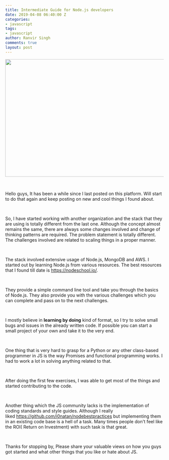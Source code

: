 ```yaml
---
title: Intermediate Guide for Node.js developers
date: 2019-04-08 06:40:00 Z
categories:
- javascript
tags:
- javascript
author: Ranvir Singh
comments: true
layout: post
---
```


<img alt="" src="https://cdn-images-1.medium.com/max/2400/1*LSfLSMQ1kPuHnyCPLNEKgQ.png" style="height:373px; width:600px"/>

&nbsp;

Hello guys, It has been a while since I last posted on this platform. Will start to do that again and keep posting on new and cool things I found about.&nbsp;

&nbsp;

So, I have started working with another organization and the stack that they are using is totally different from the last one. Although the concept almost remains the same,&nbsp;there are&nbsp;always some changes involved and change of thinking patterns are required. The problem statement is totally different. The challenges involved are related to scaling things in a proper manner.

&nbsp;

The stack involved extensive usage of Node.js, MongoDB and AWS. I started out by learning Node.js from various resources. The best resources that I found till date is <https://nodeschool.io/>.

&nbsp;

They provide a simple command line tool and take you through the basics of Node.js. They also provide you with the various challenges which you can complete and pass on to the next challenges.&nbsp;

&nbsp;

I mostly believe in __learning by doing__ kind of format, so I try to solve small bugs and issues in the already written code. If possible you can start a small project of your own and take it to the very end.

&nbsp;

One thing that is very hard to grasp for a Python or any other class-based programmer in JS is the way Promises and functional programming works. I had to work a lot in solving anything related to that.

&nbsp;

After doing the first few exercises, I was able to get most of the things and started contributing to the code.

&nbsp;

Another thing which the JS community lacks is the implementation of coding standards and style guides. Although I really liked&nbsp;<https://github.com/i0natan/nodebestpractices>&nbsp;but implementing them in an existing code base is a hell of a task. Many times people don't feel like the ROI( Return on Investment) with such task is that great.

&nbsp;

Thanks for stopping by, Please share your valuable views on how you guys got started and what other things that you like or hate about JS.

&nbsp;